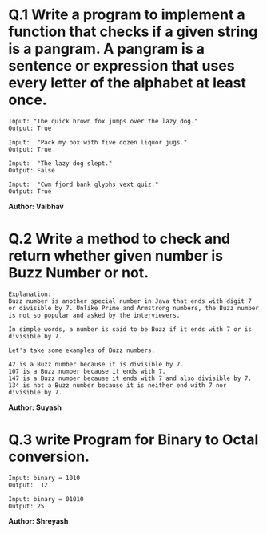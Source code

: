 # Q.1 Write a program to implement a function that checks if a given string is a pangram. A pangram is a sentence or expression that uses every letter of the alphabet at least once.
```
Input: "The quick brown fox jumps over the lazy dog."
Output: True

Input:  "Pack my box with five dozen liquor jugs."
Output: True

Input:  "The lazy dog slept."
Output: False

Input:  "Cwm fjord bank glyphs vext quiz."
Output: True
```
**Author: Vaibhav**

# Q.2 Write a method to check and return whether given number is Buzz Number or not.
```
Explanation:
Buzz number is another special number in Java that ends with digit 7 or divisible by 7. Unlike Prime and Armstrong numbers, the Buzz number is not so popular and asked by the interviewers.

In simple words, a number is said to be Buzz if it ends with 7 or is divisible by 7.

Let's take some examples of Buzz numbers.

42 is a Buzz number because it is divisible by 7.
107 is a Buzz number because it ends with 7.
147 is a Buzz number because it ends with 7 and also divisible by 7.
134 is not a Buzz number because it is neither end with 7 nor divisible by 7.

```
**Author: Suyash**

# Q.3 write Program for Binary to Octal conversion.
```
Input: binary = 1010
Output:  12

Input: binary = 01010
Output: 25

```

**Author: Shreyash**

